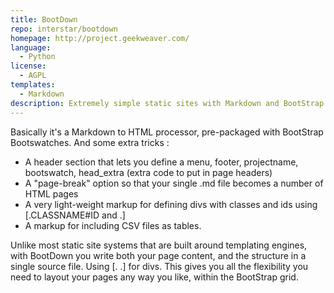 ```yaml
---
title: BootDown
repo: interstar/bootdown
homepage: http://project.geekweaver.com/
language:
  - Python
license:
  - AGPL
templates:
  - Markdown
description: Extremely simple static sites with Markdown and BootStrap.
---
```


Basically it's a Markdown to HTML processor, pre-packaged with BootStrap Bootswatches. And some extra tricks : 

  * A header section that lets you define a menu, footer, projectname, bootswatch, head_extra (extra code to put in page headers)
  * A "page-break" option so that your single .md file becomes a number of HTML pages
  * A very light-weight markup for defining divs with classes and ids using &lbrack;.CLASSNAME#ID and .&rbrack;
  * A markup for including CSV files as tables.
  
Unlike most static site systems that are built around templating engines, with BootDown you write both your page content, and the structure in a single source file. Using &lbrack;. .&rbrack; for divs. This gives you all the flexibility you need to layout your pages any way you like, within the BootStrap grid.
